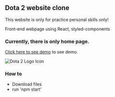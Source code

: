 ## Dota 2 website clone

This website is only for practice personal skills only!

Front-end webpage using React, styled-components

### Currently, there is only home page.
[Click here to see demo](https://dota-2-clone.netlify.app/) to see demo. 

![Dota 2 Logo Icon](https://icon-library.com/images/dota-2-icon/dota-2-icon-5.jpg)

### How to

- Download files
- run 'npm start'
